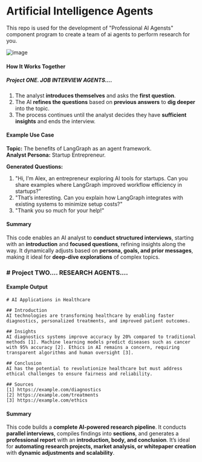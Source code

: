 # Artificial Intelligence Agents
This repo is used for the development of "Professional AI Agensts" component program to create a team of ai agents to perform research for you.


![image](https://github.com/user-attachments/assets/1e6dd0f9-5cee-4f71-950d-39b907dc304c)





#### How It Works Together  
#####  Project ONE. JOB INTERVIEW AGENTS....

1. The analyst **introduces themselves** and asks the **first question**.  
2. The AI **refines the questions** based on **previous answers** to **dig deeper** into the topic.  
3. The process continues until the analyst decides they have **sufficient insights** and ends the interview.

#### Example Use Case

**Topic:** The benefits of LangGraph as an agent framework.  
**Analyst Persona:** Startup Entrepreneur.  

**Generated Questions:**
1. "Hi, I’m Alex, an entrepreneur exploring AI tools for startups. Can you share examples where LangGraph improved workflow efficiency in startups?"  
2. "That’s interesting. Can you explain how LangGraph integrates with existing systems to minimize setup costs?"  
3. "Thank you so much for your help!"  

#### Summary

This code enables an AI analyst to **conduct structured interviews**, starting with an **introduction** and **focused questions**, refining insights along the way. It dynamically adjusts based on **persona, goals, and prior messages**, making it ideal for **deep-dive explorations** of complex topics.


### # Project TWO.... RESEARCH AGENTS....

#### Example Output

```
# AI Applications in Healthcare

## Introduction
AI technologies are transforming healthcare by enabling faster diagnostics, personalized treatments, and improved patient outcomes.

## Insights
AI diagnostics systems improve accuracy by 20% compared to traditional methods [1]. Machine learning models predict diseases such as cancer with 95% accuracy [2]. Ethics in AI remains a concern, requiring transparent algorithms and human oversight [3].

## Conclusion
AI has the potential to revolutionize healthcare but must address ethical challenges to ensure fairness and reliability.

## Sources
[1] https://example.com/diagnostics  
[2] https://example.com/treatments  
[3] https://example.com/ethics  
```

#### Summary

This code builds a **complete AI-powered research pipeline**. It conducts **parallel interviews**, compiles findings into **sections**, and generates a **professional report** with an **introduction, body, and conclusion**. It’s ideal for **automating research projects, market analysis, or whitepaper creation** with **dynamic adjustments and scalability**.
